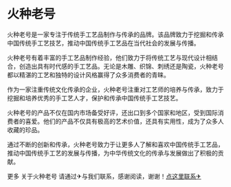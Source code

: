 # 火种老号

火种老号是一家专注于传统手工艺品制作与传承的品牌。该品牌致力于挖掘和传承中国传统手工艺技艺，推动中国传统手工艺品在当代社会的发展与传播。

火种老号有着丰富的手工艺品制作经验，他们致力于将传统工艺与现代设计相结合，创造出具有时代感的手工艺品。无论是木雕、织锦、刺绣还是陶瓷，火种老号都以精湛的工艺和独特的设计风格赢得了众多消费者的青睐。

作为一家注重传统文化传承的企业，火种老号注重对工艺师的培养与传承，致力于挖掘和培养优秀的手工艺人才，保护和传承中国传统手工艺技艺。

火种老号的产品不仅在国内市场备受好评，还出口到多个国家和地区，受到国际消费者的喜爱。他们的产品不仅具有极高的艺术价值，还具有实用性，成为了众多人收藏的珍品。

通过不断的创新和传承，火种老号致力于让更多人了解和喜欢中国传统手工艺品，推动中国传统手工艺的发展与传播，为中华传统文化的传承与发展做出了积极的贡献。

更多 关于火种老号 请通过✈与我们联系，感谢阅读，谢谢！[点这里联系✈](https://k02.cc)